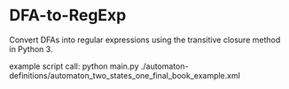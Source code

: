 # DFA-to-RegExp
Convert DFAs into regular expressions using the transitive closure method in Python 3.


example script call:
python main.py ./automaton-definitions/automaton_two_states_one_final_book_example.xml